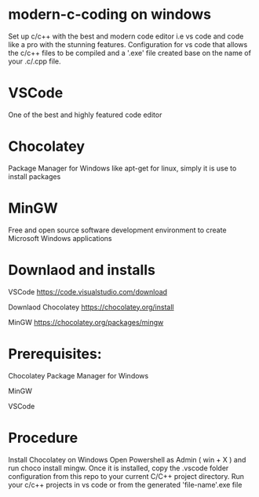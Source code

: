 # modern-c-coding on windows
Set up c/c++ with the best and modern code editor i.e vs code and code like a pro with the stunning features.
Configuration for vs code that allows the c/c++ files to be compiled and a '.exe' file created base on the name of your .c/.cpp file.

# VSCode
One of the best and highly featured code editor
# Chocolatey
Package Manager for Windows like apt-get for linux, simply it is use to install packages
# MinGW
Free and open source software development environment to create Microsoft Windows applications

# Downlaod and installs

VSCode https://code.visualstudio.com/download

Downlaod Chocolatey https://chocolatey.org/install

MinGW https://chocolatey.org/packages/mingw


# Prerequisites:

Chocolatey Package Manager for Windows

MinGW

VSCode

# Procedure
Install Chocolatey on Windows
Open Powershell as Admin ( win + X ) and run choco install mingw.
Once it is installed, copy the .vscode folder configuration from this repo to your current C/C++ project directory.
Run your c/c++ projects in vs code or from the generated 'file-name'.exe file
